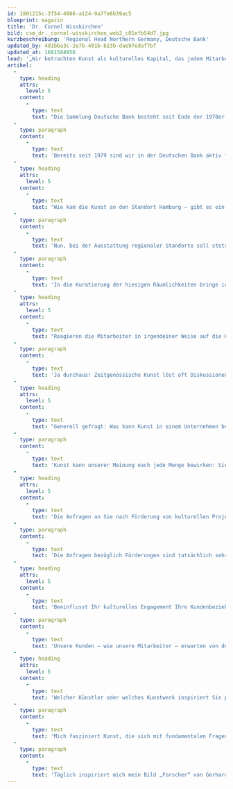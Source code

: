 ```yaml
---
id: 1801215c-3f54-4986-a124-9a7fe6b39ac5
blueprint: magazin
title: 'Dr. Cornel Wisskirchen'
bild: csm_dr._cornel-wisskirchen_web2_c01efb54d7.jpg
kurzbeschreibung: 'Regional Head Northern Germany, Deutsche Bank'
updated_by: 4d1bba3c-2e7b-401b-b23b-dae97edaf7bf
updated_at: 1681588956
lead: '„Wir betrachten Kunst als kulturelles Kapital, das jedem Mitarbeiter zugute kommen sollte.“'
artikel:
  -
    type: heading
    attrs:
      level: 5
    content:
      -
        type: text
        text: "Die Sammlung Deutsche Bank besteht seit Ende der 1970er Jahre. Wie kam es zum\_Aufbau der Sammlung, welchen Schwerpunkt gibt es heute?"
  -
    type: paragraph
    content:
      -
        type: text
        text: 'Bereits seit 1979 sind wir in der Deutschen Bank aktiv für Gegenwartskunst. Es ging von Anbeginn darum, Zugang zu zeitgenössischer Kunst zu verschaffen. So war es damals eine wirklich revolutionäre Idee, dass hochkarätige Kunstwerke eben nicht nur auf einigen wenigen Etagen, sondern an allen Arbeitsplätzen zu sehen waren. Kunst betrachten wir als kulturelles Kapital, das jedem Mitarbeiter zugute kommen sollte. Heute ist unsere Sammlung international so präsent wie nie zuvor: Man begegnet ihr in Büros, Besprechungszimmern und Fluren in mehr als 900 Deutsche Bank-Gebäuden weltweit. Der Schwerpunkt der Sammlung liegt dabei auf Arbeiten auf Papier und Fotografie.'
  -
    type: heading
    attrs:
      level: 5
    content:
      -
        type: text
        text: "Wie kam die Kunst an den Standort Hamburg – gibt es ein bestimmtes Kunst-Konzept\_für diesen Standort, aber auch für andere regionale Standorte? Können Sie selbst über den Ankauf von Werken zum Beispiel von Künstlern aus der Region entscheiden?"
  -
    type: paragraph
    content:
      -
        type: text
        text: 'Nun, bei der Ausstattung regionaler Standorte soll stets auch der Bezug zu regionalen Künstlern hergestellt werden – sei es über den Geburtsort, den Besuch einer Kunstakademie oder andere biografische Bezüge. Idealerweise stellen wir regionalen Positionen internationale Positionen gegenüber. Den Fokus haben wir in Hamburg auf Werke von aus Hamburg stammenden Künstlern, wie Hanne Darboven, Franz Erhard Walther oder Andreas Slominski gelegt. Darüber hinaus sind Arbeiten von skandinavischen und niederländischen Künstlern zu sehen.'
  -
    type: paragraph
    content:
      -
        type: text
        text: 'In die Kuratierung der hiesigen Räumlichkeiten bringe ich mich zwar ein, über den Ankauf von Werken entscheide ich jedoch nicht. Die Auswahl von Ankäufen für die Sammlung Deutsche Bank erfolgt stets projektbezogen und wird von einem internen Gremium auf Basis der Vorschläge unserer Kunstexperten entschieden.'
  -
    type: heading
    attrs:
      level: 5
    content:
      -
        type: text
        text: "Reagieren die Mitarbeiter in irgendeiner Weise auf die Kunst? Gibt es bestimmte\_Vermittlungstätigkeiten für die Mitarbeiter?"
  -
    type: paragraph
    content:
      -
        type: text
        text: 'Ja durchaus! Zeitgenössische Kunst löst oft Diskussionen aus und sie braucht Vermittlung. Deshalb bieten wir in der Deutschen Bank für unsere Mitarbeiter ein umfangreiches Vermittlungsangebot an: so bieten wir Führungen und Künstlergespräche an größeren Standorten der Bank wie Frankfurt, Berlin, London oder New York an. Die Sammlung Deutsche Bank ist jedoch nicht nur für Mitarbeiter, sondern auch für die Öffentlichkeit zugänglich. Allein 2013 nahmen rund 6.000 Kunstinteressierte am Vermittlungsprogramm in der Deutsche Bank Zentrale in Frankfurt teil.'
  -
    type: heading
    attrs:
      level: 5
    content:
      -
        type: text
        text: "Generell gefragt: Was kann Kunst in einem Unternehmen bewirken? Welche\_Voraussetzungen müssen dafür erfüllt sein?"
  -
    type: paragraph
    content:
      -
        type: text
        text: 'Kunst kann unserer Meinung nach jede Menge bewirken: Sie inspiriert Menschen, eröffnet neue Perspektiven und führt so zu ungewöhnlichen neuen Ansätzen. Ganz wesentlich ist dabei der kulturelle Austausch und die Anregung, sich mit gesellschaftlichen Themen auseinanderzusetzen. Voraussetzung ist hierbei immer, dass das Unternehmen sowohl Mitarbeitern als auch Kunden und einer breiten Öffentlichkeit den Zugang zur Kunst ermöglicht.'
  -
    type: heading
    attrs:
      level: 5
    content:
      -
        type: text
        text: 'Die Anfragen an Sie nach Förderung von kulturellen Projekten in Hamburg dürften zahlreich sein. Wonach entscheiden Sie, sich an einer Förderung im Kulturbereich zu beteiligen? Welche Projekte gibt es in Hamburg?'
  -
    type: paragraph
    content:
      -
        type: text
        text: 'Die Anfragen bezüglich Förderungen sind tatsächlich sehr zahlreich. Im Bereich der bildenden Kunst verfolgen wir stets den Fokus der Sammlung, d.h. Projekte zeitgenössischer Künstler. Grundsätzlich unterstützen wir in der Deutschen Bank das kulturelle Leben überall dort, wo wir geschäftlich tätig sind. Im Bereich der Kunst kooperieren wir mit einem wachsenden Netzwerk von internationalen Partnern. Hier in Hamburg pflegen wir eine Partnerschaft zur Hamburger Kunsthalle. So war im Frühjahr dieses Jahres die von der Deutschen Bank gesponserte Ausstellung „Feuerbachs Musen und Lagerfelds Models“ zu sehen.'
  -
    type: heading
    attrs:
      level: 5
    content:
      -
        type: text
        text: 'Beeinflusst Ihr kulturelles Engagement Ihre Kundenbeziehungen in irgendeiner Form?'
  -
    type: paragraph
    content:
      -
        type: text
        text: 'Unsere Kunden – wie unsere Mitarbeiter – erwarten von der Deutschen Bank ein Engagement als Unternehmensbürger. Hier ist unsere Kunstsammlung eines der prägenden Elemente, welches nach innen und außen identitätsstiftend wirkt. Wir fördern junge Künstler, und schaffen gleichzeitig Werte, die es uns ermöglichen, bei Kooperationen mit Institutionen vor Ort mehr als nur Geld einzubringen.'
  -
    type: heading
    attrs:
      level: 5
    content:
      -
        type: text
        text: 'Welcher Künstler oder welches Kunstwerk inspiriert Sie persönlich ganz besonders?'
  -
    type: paragraph
    content:
      -
        type: text
        text: 'Mich fasziniert Kunst, die sich mit fundamentalen Fragen des Menschseins auseinandersetzt, gleich aus welcher Zeit. Ich kann Stunden am Stück in Museen verbringen und liebe es, dort das Auge zu schulen, indem ich zunächst die Werke von der Mitte des jeweiligen Raumes aus betrachte, um vor dem Nähertreten zunächst unbeeinflusst von der Kenntnis des Namens zu einem ersten eigenen Urteil zu kommen. Dabei stehe ich zu meiner Schwäche für „Nebenwerke“ und das 19. Jahrhundert. So waren für mich kürzliche Entdeckungen auf Reisen die Skulptur „Frau, die die Zeit zurückhält“ von Donato Barcaglia und das Bild „Der Papst und der Inquisitor“ von Jean-Paul Laurens.'
  -
    type: paragraph
    content:
      -
        type: text
        text: 'Täglich inspiriert mich mein Bild „Forscher“ von Gerhard Riessbeck, welches in meinem Büro hängt – es ist für mich eine Mischung aus „Wanderer über dem Nebelmeer“ und „Eismeer“, beide von Caspar David Friedrich, und beide zu sehen in der Kunsthalle Hamburg.'
---
```

